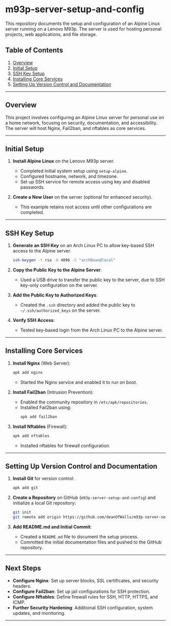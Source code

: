 
# m93p-server-setup-and-config

This repository documents the setup and configuration of an Alpine Linux server running on a Lenovo M93p. The server is used for hosting personal projects, web applications, and file storage.

## Table of Contents
1. [Overview](#overview)
2. [Initial Setup](#initial-setup)
3. [SSH Key Setup](#ssh-key-setup)
4. [Installing Core Services](#installing-core-services)
5. [Setting Up Version Control and Documentation](#setting-up-version-control-and-documentation)

---

## Overview
This project involves configuring an Alpine Linux server for personal use on a home network, focusing on security, documentation, and accessibility. The server will host Nginx, Fail2ban, and nftables as core services.

---

## Initial Setup

1. **Install Alpine Linux** on the Lenovo M93p server.
   - Completed initial system setup using `setup-alpine`.
   - Configured hostname, network, and timezone.
   - Set up SSH service for remote access using key and disabled passwords.

2. **Create a New User** on the server (optional for enhanced security).
   - This example retains root access until other configurations are completed.

---

## SSH Key Setup

1. **Generate an SSH Key** on an Arch Linux PC to allow key-based SSH access to the Alpine server.
   ```bash
   ssh-keygen -t rsa -b 4096 -C "archDean@local"
   ```

2. **Copy the Public Key to the Alpine Server**:
   - Used a USB drive to transfer the public key to the server, due to SSH key-only configuration on the server.

3. **Add the Public Key to Authorized Keys**:
   - Created the `.ssh` directory and added the public key to `~/.ssh/authorized_keys` on the server.

4. **Verify SSH Access**:
   - Tested key-based login from the Arch Linux PC to the Alpine server.

---

## Installing Core Services

1. **Install Nginx** (Web Server):
   ```bash
   apk add nginx
   ```
   - Started the Nginx service and enabled it to run on boot.

2. **Install Fail2ban** (Intrusion Prevention):
   - Enabled the community repository in `/etc/apk/repositories`.
   - Installed Fail2ban using:
     ```bash
     apk add fail2ban
     ```

3. **Install Nftables** (Firewall):
   ```bash
   apk add nftables
   ```
   - Installed nftables for firewall configuration.

---

## Setting Up Version Control and Documentation

1. **Install Git** for version control:
   ```bash
   apk add git
   ```

2. **Create a Repository** on GitHub (`m93p-server-setup-and-config`) and initialize a local Git repository:
   ```bash
   git init
   git remote add origin https://github.com/deanOfWalls/m93p-server-setup-and-config.git
   ```

3. **Add README.md and Initial Commit**:
   - Created a `README.md` file to document the setup process.
   - Committed the initial documentation files and pushed to the GitHub repository.

---

## Next Steps

- **Configure Nginx**: Set up server blocks, SSL certificates, and security headers.
- **Configure Fail2ban**: Set up jail configurations for SSH protection.
- **Configure Nftables**: Define firewall rules for SSH, HTTP, HTTPS, and ICMP.
- **Further Security Hardening**: Additional SSH configuration, system updates, and monitoring.

---


